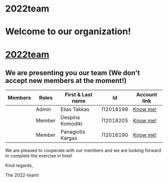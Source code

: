 # 2022team
# Welcome to our organization!

# [2022team](https://github.com/Ionio2022team)

## We are presenting you our team (We don't accept new members at the moment!)

|Members|Roles|First & Last name| Id |Account link|
|-------|-----|-----------------|-----------|-------|
||Admin| Elias Takkas|Π2018198|[Know me!](https://github.com/eliastks09)|
||Member| Despina Komodiki|Π2018205|[Know me!](https://github.com/despina-komo)|
||Member|Panagiotis Kargas|Π2016190|[Know me!](https://github.com/p16karg)|


We are pleased to cooperate with our members and we are looking forward to complete the exercise in time!

Kind regards,

The 2022-team!




